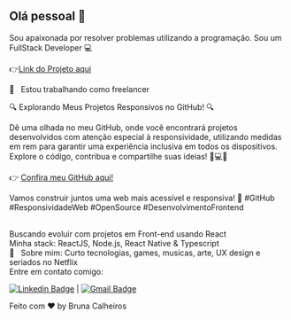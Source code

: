 ## Olá pessoal 👋
Sou apaixonada por resolver problemas utilizando a programação.
Sou um FullStack Developer :computer:

👉<a href="https://bruna15limaa.github.io/Fotoblog/">Link do Projeto aqui </a>

  :rocket:  &nbsp; Estou trabalhando como freelancer

  🔍 Explorando Meus Projetos Responsivos no GitHub! 🔍

Dê uma olhada no meu GitHub, onde você encontrará projetos desenvolvidos com atenção especial à responsividade, utilizando medidas em rem para garantir uma experiência inclusiva em todos os dispositivos. Explore o código, contribua e compartilhe suas ideias! 📱💻✨

👉 [Confira meu GitHub aqui!](https://github.com/bruna15limaa)

Vamos construir juntos uma web mais acessível e responsiva! 🚀 #GitHub #ResponsividadeWeb #OpenSource #DesenvolvimentoFrontend







 <br/> Buscando evoluir com projetos em Front-end usando React
 <br/> Minha stack: ReactJS, Node.js, React Native & Typescript
 <br/> 💬  &nbsp; Sobre mim: Curto tecnologias, games, musicas, arte, UX design e seriados no Netflix
 <br/> Entre em contato comigo: 
 
 [![Linkedin Badge](https://img.shields.io/badge/-brunacalheiros-blue?style=flat-square&logo=Linkedin&logoColor=white&link=https://www.linkedin.com/in/bruna-calheiros/)](https://www.linkedin.com/in/bruna-calheiros/) 
| 
[![Gmail Badge](https://img.shields.io/badge/-calheiros.bruna@gmail.com-c14438?style=flat-square&logo=Gmail&logoColor=white&link=mailto:calheiros.bruna@gmail.com)](mailto:calheiros.bruna@gmail.com)



Feito com ♥ by Bruna Calheiros